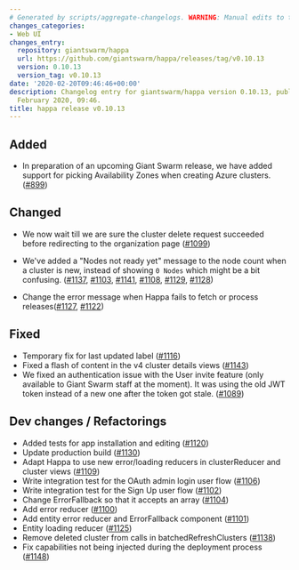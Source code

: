```yaml
---
# Generated by scripts/aggregate-changelogs. WARNING: Manual edits to this files will be overwritten.
changes_categories:
- Web UI
changes_entry:
  repository: giantswarm/happa
  url: https://github.com/giantswarm/happa/releases/tag/v0.10.13
  version: 0.10.13
  version_tag: v0.10.13
date: '2020-02-20T09:46:46+00:00'
description: Changelog entry for giantswarm/happa version 0.10.13, published on 20
  February 2020, 09:46.
title: happa release v0.10.13
---
```


## Added

- In preparation of an upcoming Giant Swarm release, we have added support for picking Availability Zones when creating Azure clusters. ([#899](https://github.com/giantswarm/happa/pull/899))

## Changed
- We now wait till we are sure the cluster delete request succeeded before redirecting to the organization page ([#1099](https://github.com/giantswarm/happa/pull/1099))

- We've added a "Nodes not ready yet" message to the node count when a cluster is new, instead of showing `0 Nodes` which might be a bit confusing. ([#1137](https://github.com/giantswarm/happa/pull/1137), [#1103](https://github.com/giantswarm/happa/pull/1103), [#1141](https://github.com/giantswarm/happa/pull/1141), [#1108](https://github.com/giantswarm/happa/pull/1108), [#1129](https://github.com/giantswarm/happa/pull/1129), [#1128](https://github.com/giantswarm/happa/pull/1128))
- Change the error message when Happa fails to fetch or process releases([#1127](https://github.com/giantswarm/happa/pull/1127), [#1122](https://github.com/giantswarm/happa/pull/1122))

## Fixed
- Temporary fix for last updated label ([#1116](https://github.com/giantswarm/happa/pull/1116))
- Fixed a flash of content in the v4 cluster details views ([#1143](https://github.com/giantswarm/happa/pull/1143))
- We fixed an authentication issue with the User invite feature (only available to Giant Swarm staff at the moment). It was using the old JWT token instead of a new one after the token got stale. ([#1089](https://github.com/giantswarm/happa/pull/1089))

## Dev changes / Refactorings
- Added tests for app installation and editing ([#1120](https://github.com/giantswarm/happa/pull/1120))
- Update production build ([#1130](https://github.com/giantswarm/happa/pull/1130))
- Adapt Happa to use new error/loading reducers in clusterReducer and cluster views ([#1109](https://github.com/giantswarm/happa/pull/1109))
- Write integration test for the OAuth admin login user flow ([#1106](https://github.com/giantswarm/happa/pull/1106))
- Write integration test for the Sign Up user flow ([#1102](https://github.com/giantswarm/happa/pull/1102))
- Change ErrorFallback so that it accepts an array ([#1104](https://github.com/giantswarm/happa/pull/1104))
- Add error reducer ([#1100](https://github.com/giantswarm/happa/pull/1100))
- Add entity error reducer and ErrorFallback component ([#1101](https://github.com/giantswarm/happa/pull/1101))
- Entity loading reducer ([#1125](https://github.com/giantswarm/happa/pull/1125))
- Remove deleted cluster from calls in batchedRefreshClusters ([#1138](https://github.com/giantswarm/happa/pull/1138))
- Fix capabilities not being injected during the deployment process ([#1148](https://github.com/giantswarm/happa/pull/1148))
